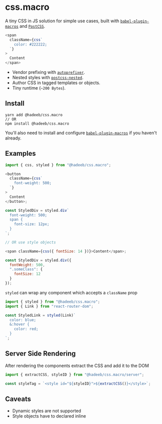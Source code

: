 # css.macro

A tiny CSS in JS solution for simple use cases, built with [`babel-plugin-macros`][babel-plugin-macros] and [`PostCSS`][postcss].

```js
<span
  className={css`
    color: #222222;
  `}
>
  Content
</span>
```

- Vendor prefixing with [`autoprefixer`][autoprefixer].
- Nested styles with [`postcss-nested`][postcss-nested].
- Author CSS in tagged templates or objects.
- Tiny runtime (`~200 Bytes`).

## Install

```
yarn add @hadeeb/css.macro
// OR
npm install @hadeeb/css.macro
```

You'll also need to install and configure
[`babel-plugin-macros`][babel-plugin-macros] if you haven't already.

## Examples

```js
import { css, styled } from "@hadeeb/css.macro";

<button
  className={css`
    font-weight: 500;
  `}
>
  Content
</button>;

const StyledDiv = styled.div`
  font-weight: 500;
  span {
    font-size: 12px;
  }
`;

// OR use style objects

<span className={css({ fontSize: 14 })}>Content</span>;

const StyledDiv = styled.div({
  fontWeight: 500,
  ".someClass": {
    fontSize: 12
  }
});
```

`styled` can wrap any component which accepts a `className` prop

```js
import { styled } from "@hadeeb/css.macro";
import { Link } from "react-router-dom";

const StyledLink = styled(Link)`
  color: blue;
  &:hover {
    color: red;
  }
`;
```

## Server Side Rendering

After rendering the components extract the CSS and add it to the DOM

```js
import { extractCSS, styleID } from "@hadeeb/css.macro/server";

const styleTag = `<style id="${styleID}">${extractCSS()}</style>`;
```

## Caveats

- Dynamic styles are not supported
- Style objects have to declared inline

[babel]: https://babeljs.io/
[babel-plugin-macros]: https://github.com/kentcdodds/babel-plugin-macros
[postcss]: https://postcss.org/
[autoprefixer]: https://github.com/postcss/autoprefixer
[postcss-nested]: https://github.com/postcss/postcss-nested
